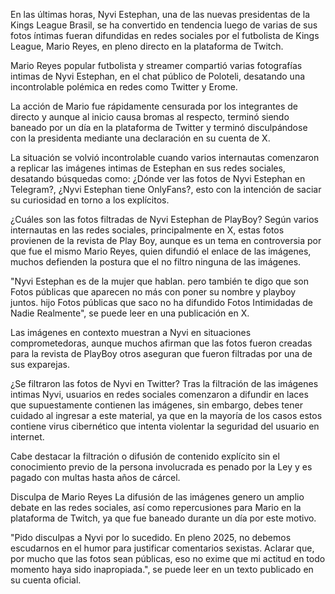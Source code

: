 En las últimas horas, Nyvi Estephan, una de las nuevas presidentas de la Kings League Brasil, se ha convertido en tendencia luego de varias de sus fotos íntimas fueran difundidas en redes sociales por el futbolista de Kings League, Mario Reyes, en pleno directo en la plataforma de Twitch.

Mario Reyes popular futbolista y streamer compartió varias fotografías intimas de Nyvi Estephan, en el chat público de Poloteli, desatando una incontrolable polémica en redes como Twitter y Erome.

La acción de Mario fue rápidamente censurada por los integrantes de directo y aunque al inicio causa bromas al respecto, terminó siendo baneado por un día en la plataforma de Twitter y terminó disculpándose con la presidenta mediante una declaración en su cuenta de X.


La situación se volvió incontrolable cuando varios internautas comenzaron a replicar las imágenes intimas de Estephan en sus redes sociales, desatando búsquedas como: ¿Dónde ver las fotos de Nyvi Estephan en Telegram?, ¿Nyvi Estephan tiene OnlyFans?, esto con la intención de saciar su curiosidad en torno a los explícitos.


¿Cuáles son las fotos filtradas de Nyvi Estephan de PlayBoy?
Según varios internautas en las redes sociales, principalmente en X, estas fotos provienen de la revista de Play Boy, aunque es un tema en controversia por que fue el mismo Mario Reyes, quien difundió el enlace de las imágenes, muchos defienden la postura que el no filtro ninguna de las imágenes.

"Nyvi Estephan es de la mujer que hablan. pero también te digo que son Fotos públicas que aparecen no más con poner su nombre y playboy juntos. hijo Fotos públicas que saco no ha difundido Fotos Intimidadas de Nadie Realmente", se puede leer en una publicación en X.

Las imágenes en contexto muestran a Nyvi en situaciones comprometedoras, aunque muchos afirman que las fotos fueron creadas para la revista de PlayBoy otros aseguran que fueron filtradas por una de sus exparejas.


¿Se filtraron las fotos de Nyvi en Twitter?
Tras la filtración de las imágenes intimas Nyvi, usuarios en redes sociales comenzaron a difundir en laces que supuestamente contienen las imágenes, sin embargo, debes tener cuidado al ingresar a este material, ya que en la mayoría de los casos estos contiene virus cibernético que intenta violentar la seguridad del usuario en internet.

Cabe destacar la filtración o difusión de contenido explícito sin el conocimiento previo de la persona involucrada es penado por la Ley y es pagado con multas hasta años de cárcel.

Disculpa de Mario Reyes
La difusión de las imágenes genero un amplio debate en las redes sociales, así como repercusiones para Mario en la plataforma de Twitch, ya que fue baneado durante un día por este motivo.

"Pido disculpas a Nyvi por lo sucedido. En pleno 2025, no debemos escudarnos en el humor para justificar comentarios sexistas. Aclarar que, por mucho que las fotos sean públicas, eso no exime que mi actitud en todo momento haya sido inapropiada.", se puede leer en un texto publicado en su cuenta oficial.
